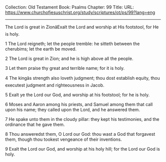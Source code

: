 Collection: Old Testament
Book: Psalms
Chapter: 99
Title: 
URL: https://www.churchofjesuschrist.org/study/scriptures/ot/ps/99?lang=eng

---

The Lord is great in ZionâExalt the Lord and worship at His footstool, for He is holy.

1 The Lord reigneth; let the people tremble: he sitteth between the cherubims; let the earth be moved.

2 The Lord is great in Zion; and he is high above all the people.

3 Let them praise thy great and terrible name; for it is holy.

4 The kingâs strength also loveth judgment; thou dost establish equity, thou executest judgment and righteousness in Jacob.

5 Exalt ye the Lord our God, and worship at his footstool; for he is holy.

6 Moses and Aaron among his priests, and Samuel among them that call upon his name; they called upon the Lord, and he answered them.

7 He spake unto them in the cloudy pillar: they kept his testimonies, and the ordinance that he gave them.

8 Thou answeredst them, O Lord our God: thou wast a God that forgavest them, though thou tookest vengeance of their inventions.

9 Exalt the Lord our God, and worship at his holy hill; for the Lord our God is holy.
